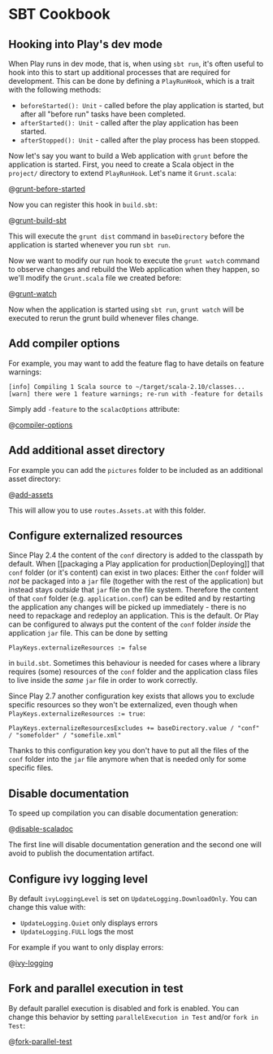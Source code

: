 <!--- Copyright (C) 2009-2019 Lightbend Inc. <https://www.lightbend.com> -->
# SBT Cookbook

## Hooking into Play's dev mode

When Play runs in dev mode, that is, when using `sbt run`, it's often useful to hook into this to start up additional processes that are required for development.  This can be done by defining a `PlayRunHook`, which is a trait with the following methods:

 * `beforeStarted(): Unit` - called before the play application is started, but after all "before run" tasks have been completed.
 * `afterStarted(): Unit` - called after the play application has been started.
 * `afterStopped(): Unit` - called after the play process has been stopped.

Now let's say you want to build a Web application with `grunt` before the application is started.  First, you need to create a Scala object in the `project/` directory to extend `PlayRunHook`.  Let's name it `Grunt.scala`:

@[grunt-before-started](code/runhook.sbt)

Now you can register this hook in `build.sbt`:

@[grunt-build-sbt](code/runhook.sbt)

This will execute the `grunt dist` command in `baseDirectory` before the application is started whenever you run `sbt run`.

Now we want to modify our run hook to execute the `grunt watch` command to observe changes and rebuild the Web application when they happen, so we'll modify the `Grunt.scala` file we created before:

@[grunt-watch](code/runhook.sbt)

Now when the application is started using `sbt run`, `grunt watch` will be executed to rerun the grunt build whenever files change.

## Add compiler options

For example, you may want to add the feature flag to have details on feature warnings:

```
[info] Compiling 1 Scala source to ~/target/scala-2.10/classes...
[warn] there were 1 feature warnings; re-run with -feature for details
```

Simply add `-feature` to the `scalacOptions` attribute:

@[compiler-options](code/cookbook.sbt)

## Add additional asset directory

For example you can add the `pictures` folder to be included as an additional asset directory:

@[add-assets](code/cookbook.sbt)

This will allow you to use `routes.Assets.at` with this folder.

## Configure externalized resources

Since Play 2.4 the content of the `conf` directory is added to the classpath by default.
When [[packaging a Play application for production|Deploying]] that `conf` folder (or it's content) can exist in two places:
Either the `conf` folder will *not* be packaged into a `jar` file (together with the rest of the application) but instead stays *outside* that `jar` file on the file system. Therefore the content of that `conf` folder (e.g. `application.conf`) can be edited and by restarting the application any changes will be picked up immediately - there is no need to repackage and redeploy an application. This is the default.
Or Play can be configured to always put the content of the `conf` folder *inside* the application `jar` file. This can be done by setting
```
PlayKeys.externalizeResources := false
```
in `build.sbt`. Sometimes this behaviour is needed for cases where a library requires (some) resources of the `conf` folder and the application class files to live inside the *same* `jar` file in order to work correctly.

Since Play 2.7 another configuration key exists that allows you to exclude specific resources so they won't be externalized, even though when `PlayKeys.externalizeResources := true`:
```
PlayKeys.externalizeResourcesExcludes += baseDirectory.value / "conf" / "somefolder" / "somefile.xml"
```
Thanks to this configuration key you don't have to put all the files of the `conf` folder into the `jar` file anymore when that is needed only for some specific files.

## Disable documentation

To speed up compilation you can disable documentation generation:

@[disable-scaladoc](code/cookbook.sbt)

The first line will disable documentation generation and the second one will avoid to publish the documentation artifact.

## Configure ivy logging level

By default `ivyLoggingLevel` is set on `UpdateLogging.DownloadOnly`. You can change this value with:

 * `UpdateLogging.Quiet` only displays errors
 * `UpdateLogging.FULL` logs the most

For example if you want to only display errors:

@[ivy-logging](code/cookbook.sbt)

## Fork and parallel execution in test

By default parallel execution is disabled and fork is enabled. You can change this behavior by setting `parallelExecution in Test` and/or `fork in Test`:

@[fork-parallel-test](code/cookbook.sbt)
